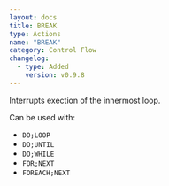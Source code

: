 ```yaml
---
layout: docs
title: BREAK
type: Actions
name: "BREAK"
category: Control Flow
changelog:
  - type: Added
    version: v0.9.8
---
```

Interrupts exection of the innermost loop.

Can be used with:
* `DO;LOOP`
* `DO;UNTIL`
* `DO;WHILE`
* `FOR;NEXT`
* `FOREACH;NEXT`
